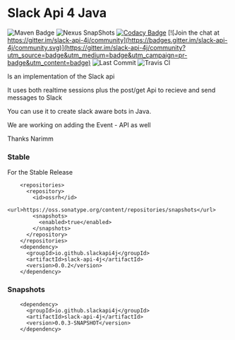 # Slack Api 4 Java 

![Maven Badge](https://img.shields.io/maven-metadata/v/https/repo1.maven.org/maven2/io/github/slackapi4j/slack-api-4j/maven-metadata.xml.svg)
![Nexus SnapShots](https://img.shields.io/nexus/s/https/oss.sonatype.org/io.github.slackapi4j/slack-api-4j.svg)
[![Codacy Badge](https://api.codacy.com/project/badge/Grade/44d12e126c7d446d93611327a31fdc2c)](https://app.codacy.com/app/Narimm/slack-api-4j?utm_source=github.com&utm_medium=referral&utm_content=slackapi4j/slack-api-4j&utm_campaign=Badge_Grade_Dashboard)
[![Join the chat at https://gitter.im/slack-api-4j/community](https://badges.gitter.im/slack-api-4j/community.svg)](https://gitter.im/slack-api-4j/community?utm_source=badge&utm_medium=badge&utm_campaign=pr-badge&utm_content=badge)
![Last Commit](https://img.shields.io/github/last-commit/slackapi4j/slack-api-4j.svg)
![Travis CI](https://travis-ci.com/slackapi4j/slack-api-4j.svg?branch=master)

Is an implementation of the Slack  api 

It uses both realtime sessions plus the post/get Api to recieve and send messages to Slack 

You can use it to create slack aware bots in Java.

We are working on adding the Event - API as well 

Thanks
Narimm

### Stable

For the Stable Release
        
        <repositories>
          <repository>
            <id>ossrh</id>
            <url>https://oss.sonatype.org/content/repositories/snapshots</url>
            <snapshots>
              <enabled>true</enabled>
            </snapshots>
          </repository>
        </repositories>
        <dependency>
          <groupId>io.github.slackapi4j</groupId>
          <artifactId>slack-api-4j</artifactId>
          <version>0.0.2</version>
        </dependency>

### Snapshots

        <dependency>
          <groupId>io.github.slackapi4j</groupId>
          <artifactId>slack-api-4j</artifactId>
          <version>0.0.3-SNAPSHOT</version>
        </dependency>